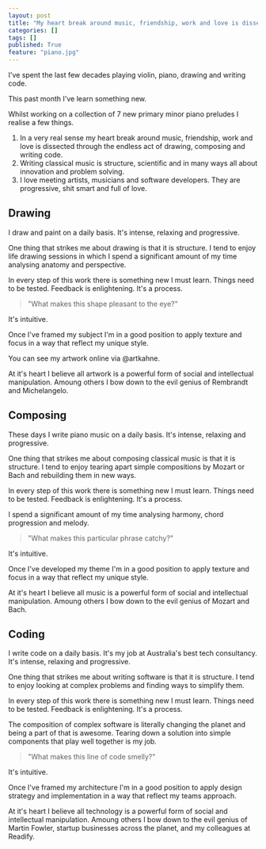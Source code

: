 ```yaml
---
layout: post
title: "My heart break around music, friendship, work and love is dissecting through the endless act of drawing, composing and writing code."
categories: []
tags: []
published: True
feature: "piano.jpg"
---
```


I've spent the last few decades playing violin, piano, drawing and writing code.

This past month I've learn something new.

Whilst working on a collection of 7 new primary minor piano preludes I realise a few things. 

1. In a very real sense my heart break around music, friendship, work and love is dissected through the endless act of drawing, composing and writing code.
2. Writing classical music is structure, scientific and in many ways all about innovation and problem solving.
3. I love meeting artists, musicians and software developers. They are progressive, shit smart and full of love.

## Drawing

I draw and paint on a daily basis. It's intense, relaxing and progressive.

One thing that strikes me about drawing is that it is structure. I tend to enjoy life drawing sessions in which I spend a significant amount of my time analysing anatomy and perspective.

In every step of this work there is something new I must learn. Things need to be tested. Feedback is enlightening. It's a process.

> "What makes this shape pleasant to the eye?"

It's intuitive.

Once I've framed my subject I'm in a good position to apply texture and focus in a way that reflect my unique style.

You can see my artwork online via @artkahne.

At it's heart I believe all artwork is a powerful form of social and intellectual manipulation. Amoung others I bow down to the evil genius of Rembrandt and Michelangelo.

## Composing

These days I write piano music on a daily basis. It's intense, relaxing and progressive.

One thing that strikes me about composing classical music is that it is structure. I tend to enjoy tearing apart simple compositions by Mozart or Bach and rebuilding them in new ways.

In every step of this work there is something new I must learn. Things need to be tested. Feedback is enlightening. It's a process.

I spend a significant amount of my time analysing harmony, chord progression and melody. 

> "What makes this particular phrase catchy?"

It's intuitive.

Once I've developed my theme I'm in a good position to apply texture and focus in a way that reflect my unique style.

At it's heart I believe all music is a powerful form of social and intellectual manipulation. Amoung others I bow down to the evil genius of Mozart and Bach.

## Coding

I write code on a daily basis. It's my job at Australia's best tech consultancy. It's intense, relaxing and progressive.

One thing that strikes me about writing software is that it is structure. I tend to enjoy looking at complex problems and finding ways to simplify them. 

In every step of this work there is something new I must learn. Things need to be tested. Feedback is enlightening. It's a process.

The composition of complex software is literally changing the planet and being a part of that is awesome. Tearing down a solution into simple components that play well together is my job.

> "What makes this line of code smelly?"

It's intuitive.

Once I've framed my architecture I'm in a good position to apply design strategy and implementation in a way that reflect my teams approach.

At it's heart I believe all technology is a powerful form of social and intellectual manipulation. Amoung others I bow down to the evil genius of Martin Fowler, startup businesses across the planet, and my colleagues at Readify.